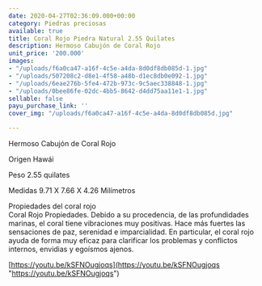 ```yaml
---
date: 2020-04-27T02:36:09.000+00:00
category: Piedras preciosas
available: true
title: Coral Rojo Piedra Natural 2.55 Quilates
description: Hermoso Cabujón de Coral Rojo
unit_price: '200.000'
images:
- "/uploads/f6a0ca47-a16f-4c5e-a4da-8d0df8db085d-1.jpg"
- "/uploads/507208c2-d8e1-4f58-a48b-d1ec8db0e092-1.jpg"
- "/uploads/6eae276b-5fe4-472b-973c-9c5aec338848-1.jpg"
- "/uploads/0bee86fe-02dc-4bb5-8642-d4dd75aa11e1-1.jpg"
sellable: false
payu_purchase_link: ''
cover_img: "/uploads/f6a0ca47-a16f-4c5e-a4da-8d0df8db085d.jpg"

---
```

Hermoso Cabujón de Coral Rojo

Origen Hawái

Peso 2.55 quilates

Medidas 9.71 X 7.66 X 4.26 Milímetros

Propiedades del coral rojo   
Coral Rojo Propiedades. Debido a su procedencia, de las profundidades marinas, el coral tiene vibraciones muy positivas. Hace más fuertes las sensaciones de paz, serenidad e imparcialidad. En particular, el coral rojo ayuda de forma muy eficaz para clarificar los problemas y conflictos internos, envidias y egoísmos ajenos.

[https://youtu.be/kSFNOugjoqs](https://youtu.be/kSFNOugjoqs "https://youtu.be/kSFNOugjoqs")